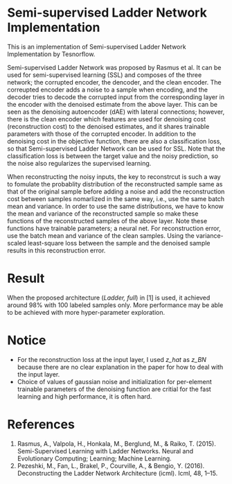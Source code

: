 # Semi-supervised Ladder Network Implementation

This is an implementation of Semi-supervised Ladder Network Implementation by Tesnorflow.

Semi-supervised Ladder Network was proposed by Rasmus et al. It can be used for semi-supervised learning (SSL) and composes of the three network; the corrupted encoder, the dencoder, and the clean encoder. The correupted encoder adds a noise to a sample when encoding, and the decoder tries to decode the corrupted input from the corresponding layer in the encoder with the denoised estimate from the above layer. This can be seen as the denoising autoencoder (dAE) with lateral connections; however, there is the clean encoder which features are used for denoising cost (reconstruction cost) to the denoised estimates, and it shares trainable parameters with those of the corrupted encoder. In addition to the denoising cost in the objective function, there are also a classification loss, so that Semi-supervised Ladder Network can be used for SSL. Note that the classification loss is between the target value and the noisy prediction, so the noise also regularizes the supervised learning. 

When reconstructing the noisy inputs, the key to reconstrcut is such a way to fomulate the probablity distribution of the reconstructed sample same as that of the original sample before adding a noise and add the reconstruction cost between samples nomarlized in the same way, i.e., use the same batch mean and variance. In order to use the same distributions, we have to know the mean and variance of the reconstructed sample so make these functions of the reconstructed samples of the above layer. Note these functions have trainable parameters; a neural net. For reconstruction error, use the batch mean and variance of the clean samples. Using the variance-scaled least-square loss between the sample and the denoised sample results in this reconstruction error.

# Result
When the proposed architecture (*Ladder, full*) in [1] is used, it achieved around 98% with 100 labeled samples only. More performance may be able to be achieved with more hyper-parameter exploration.

# Notice
- For the reconstruction loss at the input layer, I used *z_hat* as *z_BN* because there are no clear explanation in the paper for how to deal with the input layer.
- Choice of values of gaussian noise and initialization for per-element trainable parameters of the denoising function are critial for the fast learning and high performance, it is often hard.

# References
1. Rasmus, A., Valpola, H., Honkala, M., Berglund, M., & Raiko, T. (2015). Semi-Supervised Learning with Ladder Networks. Neural and Evolutionary Computing; Learning; Machine Learning.
2. Pezeshki, M., Fan, L., Brakel, P., Courville, A., & Bengio, Y. (2016). Deconstructing the Ladder Network Architecture (icml). Icml, 48, 1–15.

